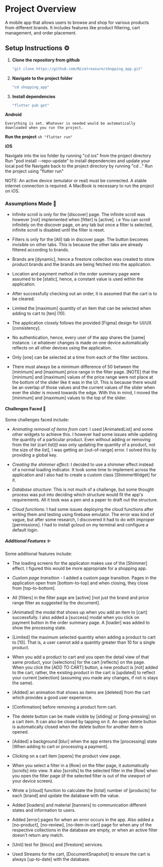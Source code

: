 # Project Overview

A mobile app that allows users to browse and shop for various products from different brands. It includes features like product filtering, cart management, and order placement.



## Setup Instructions :gear:
   
1. **Clone the repository from github** 
   ```sh
   "git clone https://github.com/Nizatreasure/shopping_app.git"
   ```

2. **Navigate to the project folder**
    ```sh
    "cd shopping_app"
    ```

3. **Install dependencies**
     ```sh
    "flutter pub get"
    ```

    
**Android**

    Everything is set. Whatever is needed would be automatically downloaded when you run the project.
**Run the project**
    ```sh
    "flutter run"
    ```
    

**iOS**

Navigate into the ios folder by running "cd ios" from the project directory
Run "pod install --repo-update" to install dependencies and update your local pod file
Navigate back to the project directory by running "cd .."
Run the project using "flutter run"

NOTE: An active device (emulator or real) must be connected. A stable internet connection is required. A MacBook is necessary to run the project on iOS.


### Assumptions Made :memo:
    
- Infinite scroll is only for the [discover] page. The infinite scroll was however [not] implemented when [filter] is [active]. i.e You can scroll infinitely on the discover page, on any tab but once a filter is selected, infinite scroll is disabled until the filter is reset.

- Filters is only for the [All] tab in discover page. The button becomes invisible on other tabs. This is because the other tabs are already filtered according to brands.

- Brands are [dynamic], hence a firestore collection was created to store product brands and the brands are being fetched into the application.

- Location and payment method in the order summary page were assumed to be [static], hence, a constant value is used within the application.

- After successfully checking out an order, it is assumed that the cart is to be cleared. 

- Limited the [maximum] quantity of an item that can be selected when adding to cart to [ten] (10).

- The application closely follows the provided [Figma] design for UI/UX [consistency].

- No authentication, hence, every user of the app shares the [same] instance. i.e whatever changes is made on one device automatically reflects on all other devices using the application.

- Only [one] can be selected at a time from each of the filter sections.

- There must always be a minimum difference of 50 between the [minimum] and [maximum] price range in the filter page. [NOTE] that the [minimum] and [maximum] values of the price range were not place at the bottom of the slider like it was in the UI. This is because there would be an overlap of those values and the current values of the slider when ever the slider is moved towards the edge. With this in mind, I moved the [minimum] and [maximum] values to the top of the slider. 





#### Challenges Faced :wrench:

Some challenges faced include:

- *Animating removal of items from cart:* I used [AnimatedList] and some other widgets to achieve this. I however had some issues while updating the quantity of a particular product. Even without adding or removing from the list (cart list)[I was only updating the quantity of a product, not the size of the list], I was getting an [out-of-range] error. I solved this by providing a global key.

- *Creating the shimmer effect:*  I decided to use a shimmer effect instead of a normal loading indicator. It took some time to implement across the application and I also had to create a custom class [ShimmerWidget] for it.

- *Database structure:* This is not much of a challenge, but some thought process was put into deciding which structure would fit the app's requirements. All it took was a pen and a paper to draft out the structure.

- *Cloud functions:* I had some issues deploying the cloud functions after writing them and testing using firebase emulator. The error was kind of vague, but after some research, I discovered it had to do with improper [permissions]. I had to install gcloud on my terminal and configure a default login.

    

##### Additional Features :sparkles:

Some additional features include:

- The loading screens for the applicaton makes use of the [Shimmer] effect. I figured this would be more appropriate for a shopping app.

- *Custom page transition* - I added a custom page transition. Pages in the application open from [bottom-to-top] and when closing, they close from [top-to-bottom].

- All [filters] in the filter page are [active] [not just the brand and price range filter as suggested by the document].

- [Animated] the modal that shows up when you add an item to [cart] successfully. I also added a [success] modal when you click on payment button in the order summary page. A [loader] was added to show the processing state.

- [Limited] the maximum selected quantity when adding a product to cart to [10]. That is, a user cannot add a quantity greater than 10 for a single product.

- When you add a product to cart and you open the detail view of that same product, your [selections] for the cart [reflects] on the page. When you click the [ADD TO CART] button, a new product is [not] added to the cart, rather, the existing product in the cart is [updated] to reflect your current [selection] (assuming you made any changes, if not is stays the same).

- [Added] an animation that shows as items are [deleted] from the cart which provides a good user experience. 

- [Confirmation] before removing a product form cart.

- The delete button can be made visible by [sliding] or [long-pressing] on a cart item. It can also be closed by tapping on it. An open delete button is automatically closed when the delete button for another item is opened.

- [Added] a background [blur] when the app enters the [processing] state [When adding to cart or processing a payment].

- Clicking on a cart item [opens] the product view page.

- When you select a filter in a [Row] on the filter page, it automatically [scrolls] into view. It also [scrolls] to the selected filter in the [Row] when you open the filter page (if the selected filter is out of the viewport of your device screen).

- Wrote a [cloud] function to calculate the [total] number of [products] for each [brand] and update the database with the value.

- Added [loaders] and material [banners] to communication different states and information to users.

- Added [error] pages for when an error occurs in the app. Also added a [no-product], [no-review], [no-item-in-cart] page for when any of the respective collections in the database are empty, or when an active filter doesn't return any match.

- [Unit] test for [blocs] and [firestore] services.

- Used Streams for the cart, [DocumentSnapshot] to ensure the cart is always [up-to-date] with the database.

